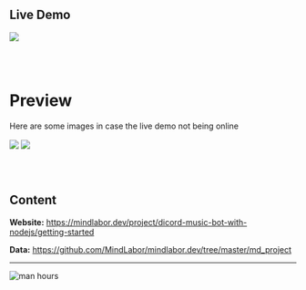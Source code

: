 

## Live Demo

<a href="https://mindlabor.dev/">
  <img align="center" src="https://raw.githubusercontent.com/MindLaborDev/MindLaborDev/master/preview/cms.svg" />
</a>

&nbsp;<br>&nbsp;

# Preview
Here are some images in case the live demo not being online


<img align="center" src="https://raw.githubusercontent.com/MindLaborDev/mindlabor.dev/master/demo/article.png" />


<img align="center" src="https://raw.githubusercontent.com/MindLaborDev/mindlabor.dev/master/demo/home.png" />



&nbsp;<br>&nbsp;
## Content
__Website:__ https://mindlabor.dev/project/dicord-music-bot-with-nodejs/getting-started

__Data:__ https://github.com/MindLabor/mindlabor.dev/tree/master/md_project

<hr>

![man hours](https://img.shields.io/endpoint?url=https%3A%2F%2Fmh.jessemillar.com%2Fhours%3Frepo%3Dhttps%3A%2F%2Fgithub.com%2FMindLaborDev%2Fmindlabor.dev.git)
